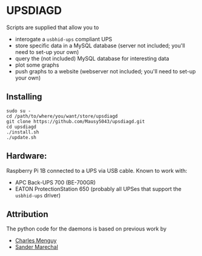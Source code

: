 # UPSDIAGD

Scripts are supplied that allow you to 
* interogate a `usbhid-ups` compliant UPS
* store specific data in a MySQL database (server not included; you'll need to set-up your own)
* query the (not included) MySQL database for interesting data
* plot some graphs
* push graphs to a website (webserver not included; you'll need to set-up your own)

## Installing

```
sudo su -
cd /path/to/where/you/want/store/upsdiagd
git clone https://github.com/Mausy5043/upsdiagd.git
cd upsdiagd
./install.sh
./update.sh
```

## Hardware:
Raspberry Pi 1B connected to a UPS via USB cable.
Known to work with:
- APC Back-UPS 700 (BE-700GR)
- EATON ProtectionStation 650
(probably all UPSes that support the `usbhid-ups` driver)

## Attribution
The python code for the daemons is based on previous work by
- [Charles Menguy](http://stackoverflow.com/questions/10217067/implementing-a-full-python-unix-style-daemon-process)
- [Sander Marechal](http://www.jejik.com/articles/2007/02/a_simple_unix_linux_daemon_in_python/)
